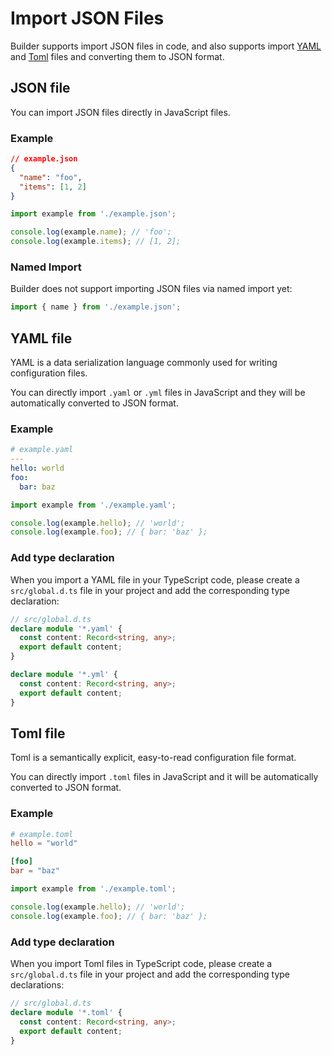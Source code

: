 # Import JSON Files

Builder supports import JSON files in code, and also supports import [YAML](https://yaml.org/) and [Toml](https://toml.io/en/) files and converting them to JSON format.

## JSON file

You can import JSON files directly in JavaScript files.

### Example

```json
// example.json
{
  "name": "foo",
  "items": [1, 2]
}
```

```js
import example from './example.json';

console.log(example.name); // 'foo';
console.log(example.items); // [1, 2];
```

### Named Import

Builder does not support importing JSON files via named import yet:

```js
import { name } from './example.json';
```

## YAML file

YAML is a data serialization language commonly used for writing configuration files.

You can directly import `.yaml` or `.yml` files in JavaScript and they will be automatically converted to JSON format.

### Example

```yaml
# example.yaml
---
hello: world
foo:
  bar: baz
```

```js
import example from './example.yaml';

console.log(example.hello); // 'world';
console.log(example.foo); // { bar: 'baz' };
```

### Add type declaration

When you import a YAML file in your TypeScript code, please create a `src/global.d.ts` file in your project and add the corresponding type declaration:

```ts
// src/global.d.ts
declare module '*.yaml' {
  const content: Record<string, any>;
  export default content;
}

declare module '*.yml' {
  const content: Record<string, any>;
  export default content;
}
```

## Toml file

Toml is a semantically explicit, easy-to-read configuration file format.

You can directly import `.toml` files in JavaScript and it will be automatically converted to JSON format.

### Example

```toml
# example.toml
hello = "world"

[foo]
bar = "baz"
```

```js
import example from './example.toml';

console.log(example.hello); // 'world';
console.log(example.foo); // { bar: 'baz' };
```

### Add type declaration

When you import Toml files in TypeScript code, please create a `src/global.d.ts` file in your project and add the corresponding type declarations:

```ts
// src/global.d.ts
declare module '*.toml' {
  const content: Record<string, any>;
  export default content;
}
```
